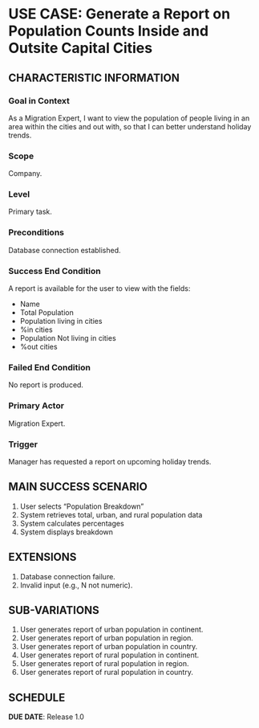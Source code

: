 # USE CASE: Generate a Report on Population Counts Inside and Outsite Capital Cities

## CHARACTERISTIC INFORMATION

### Goal in Context

As a Migration Expert, I want to view the population of people living in an area within the cities and out with, so that I can better understand holiday trends.

### Scope

Company.

### Level

Primary task.

### Preconditions

Database connection established.

### Success End Condition

A report is available for the user to view with the fields:
- Name
- Total Population
- Population living in cities
- %in cities
- Population Not living in cities
- %out cities

### Failed End Condition

No report is produced.

### Primary Actor

Migration Expert.

### Trigger

Manager has requested a report on upcoming holiday trends.

## MAIN SUCCESS SCENARIO

1. User selects “Population Breakdown”
2. System retrieves total, urban, and rural population data
3. System calculates percentages
4. System displays breakdown


## EXTENSIONS

1. Database connection failure.
2. Invalid input (e.g., N not numeric).

## SUB-VARIATIONS

1. User generates report of urban population in continent.
2. User generates report of urban population in region.
3. User generates report of urban population in country.
4. User generates report of rural population in continent.
5. User generates report of rural population in region.
6. User generates report of rural population in country.

## SCHEDULE

**DUE DATE**: Release 1.0
